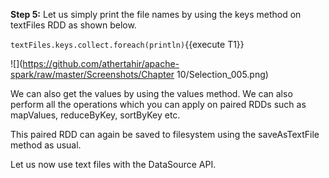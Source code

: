 
**Step 5:** Let us simply print the file names by using the keys method on textFiles RDD as shown below.

`textFiles.keys.collect.foreach(println)`{{execute T1}} 

![](https://github.com/athertahir/apache-spark/raw/master/Screenshots/Chapter 10/Selection_005.png)

We can also get the values by using the values method. We can also perform all the operations which you can apply on paired RDDs such as mapValues, reduceByKey, sortByKey etc.

This paired RDD can again be saved to filesystem using the saveAsTextFile method as usual.

Let us now use text files with the DataSource API.
